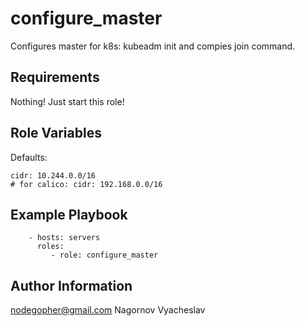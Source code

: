 configure_master
=========

Configures master for k8s: kubeadm init and compies join command.

Requirements
------------

Nothing! Just start this role!

Role Variables
--------------

Defaults:
```
cidr: 10.244.0.0/16
# for calico: cidr: 192.168.0.0/16
```
Example Playbook
----------------
```
    - hosts: servers
      roles:
         - role: configure_master
```
Author Information
------------------

nodegopher@gmail.com
Nagornov Vyacheslav
